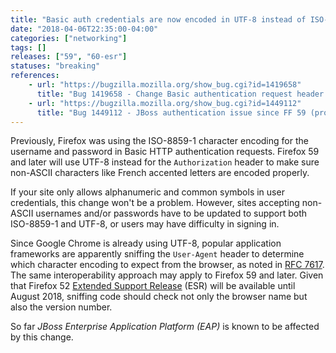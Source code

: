 ```yaml
---
title: "Basic auth credentials are now encoded in UTF-8 instead of ISO-8859-1"
date: "2018-04-06T22:35:00-04:00"
categories: ["networking"]
tags: []
releases: ["59", "60-esr"]
statuses: "breaking"
references:
    - url: "https://bugzilla.mozilla.org/show_bug.cgi?id=1419658"
      title: "Bug 1419658 - Change Basic authentication request header username and password character encoding to UTF-8 (used to be ISO-8859-1)"
    - url: "https://bugzilla.mozilla.org/show_bug.cgi?id=1449112"
      title: "Bug 1449112 - JBoss authentication issue since FF 59 (problem with accents in authentication window ?) "
---
```

Previously, Firefox was using the ISO-8859-1 character encoding for the username and password in Basic HTTP authentication requests. Firefox 59 and later will use UTF-8 instead for the `Authorization` header to make sure non-ASCII characters like French accented letters are encoded properly.

If your site only allows alphanumeric and common symbols in user credentials, this change won't be a problem. However, sites accepting non-ASCII usernames and/or passwords have to be updated to support both ISO-8859-1 and UTF-8, or users may have difficulty in signing in.

Since Google Chrome is already using UTF-8, popular application frameworks are apparently sniffing the `User-Agent` header to determine which character encoding to expect from the browser, as noted in [RFC 7617](https://tools.ietf.org/html/rfc7617#appendix-B.3). The same interoperability approach may apply to Firefox 59 and later. Given that Firefox 52 [Extended Support Release](https://www.mozilla.org/firefox/organizations/) (ESR) will be available until August 2018, sniffing code should check not only the browser name but also the version number.

So far *JBoss Enterprise Application Platform (EAP)* is known to be affected by this change.

